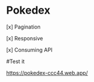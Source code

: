 # Pokedex

[x] Pagination

[x] Responsive

[x] Consuming API

#Test it

https://pokedex-ccc44.web.app/
